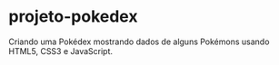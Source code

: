 # projeto-pokedex
Criando uma Pokédex mostrando dados de alguns Pokémons usando HTML5, CSS3 e JavaScript.
